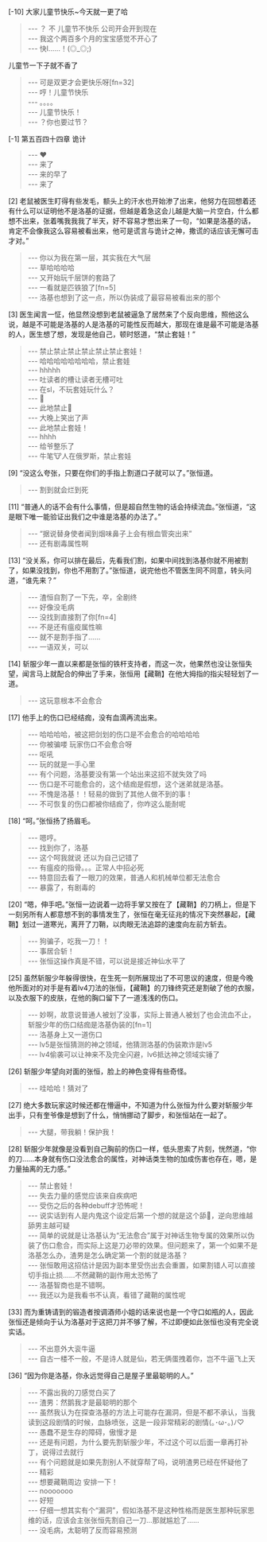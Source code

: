
[-10] 大家儿童节快乐~今天就一更了哈
>--- ？ 不 儿童节不快乐 公司开会开到现在<br>
>--- 我这个两百多个月的宝宝感觉不开心了<br>
>--- 快l……！(◎_◎;)

儿童节一下子就不香了<br>
>--- 可是双更才会更快乐呀[fn=32]<br>
>--- 哼！儿童节快乐<br>
>--- 。。。。<br>
>--- 儿童节快乐！<br>
>--- ？你也要过节？<br>

[-1] 第五百四十四章 诡计
>--- ♥<br>
>--- 来了<br>
>--- 来的早了<br>
>--- 来了<br>

[2] 老鼠被医生盯得有些发毛，额头上的汗水也开始渗了出来，他努力在回想着还有什么可以证明他不是洛基的证据，但越是着急这会儿越是大脑一片空白，什么都想不出来，张着嘴我我我了半天，好不容易才憋出来了一句，“如果是洛基的话，肯定不会像我这么容易被看出来，他可是谎言与诡计之神，撒谎的话应该无懈可击才对。”
>--- 你以为我在第一层，其实我在大气层<br>
>--- 草哈哈哈哈<br>
>--- 又开始玩千层饼的套路了<br>
>--- 一看就是匹铁狼了[fn=5]<br>
>--- 洛基也想到了这一点，所以伪装成了最容易被看出来的那个<br>

[3] 医生闻言一怔，他显然没想到老鼠被逼急了居然来了个反向思维，照他这么说，越是不可能是洛基的人是洛基的可能性反而越大，那现在谁是最不可能是洛基的人，医生想了想，发现是他自己，顿时怒道，“禁止套娃！”
>--- 禁止禁止禁止禁止禁止禁止套娃！<br>
>--- 哈哈哈哈哈哈哈哈，禁止套娃<br>
>--- hhhhh<br>
>--- 吐读者的槽让读者无槽可吐<br>
>--- 在sl，不玩套娃玩什么？<br>
>--- 🌿<br>
>--- 此地禁止🚫<br>
>--- 大晚上笑出了声<br>
>--- 此地禁止套娃！<br>
>--- hhhh<br>
>--- 给爷整乐了<br>
>--- 牛笔🐮人在俄罗斯，禁止套娃<br>

[9] “没这么夸张，只要在你们的手指上割道口子就可以了。”张恒道。
>--- 割到就会烂到死<br>

[11] “普通人的话不会有什么事情，但是超自然生物的话会持续流血。”张恒道，“这是眼下唯一能验证出我们之中谁是洛基的办法了。”
>--- “据说替身使者闻到烟味鼻子上会有根血管突出来”<br>
>--- 还有剧毒属性啊<br>

[13] “没关系，你可以排在最后，先看我们割，如果中间找到洛基你就不用被割了，如果没找到，你也不用割了。”张恒道，说完他也不管医生同不同意，转头问道，“谁先来？”
>--- 渣恒自割了一下先，卒，全剧终<br>
>--- 好像没毛病<br>
>--- 没找到直接割了你[fn=4]<br>
>--- 不是还有瘟疫属性嘛<br>
>--- 就不是割手指了……<br>
>--- 一语双关，可以<br>

[14] 斩服少年一直以来都是张恒的铁杆支持者，而这一次，他果然也没让张恒失望，闻言马上就配合的伸出了手来，张恒用【藏鞘】在他大拇指的指尖轻轻划了一道。
>--- 这玩意根本不会愈合<br>

[17] 他手上的伤口已经结痂，没有血滴再流出来。
>--- 哈哈哈哈，被这把剑划的伤口是不会愈合的哈哈哈哈<br>
>--- 你被骗喽 玩家伤口不会愈合呀<br>
>--- 呕吼<br>
>--- 玩的就是一手心里<br>
>--- 有个问题，洛基要没有第一个站出来这招不就失效了吗<br>
>--- 伤口是不可能愈合的，这个结痂是假想，这个迷弟就是洛基。<br>
>--- 不愧是洛基！！轻易的做到了其他人做不到的事！<br>
>--- 不可恢复的伤口都被你结痂了，你咋这么能耐呢<br>

[18] “呵。”张恒扬了扬眉毛。
>--- 嗯哼。<br>
>--- 找到你了，洛基<br>
>--- 这个呵我就说 还以为自己记错了<br>
>--- 有瘟疫的指骨。。。正常人中招必死<br>
>--- 特意回去看了一眼刀的效果，普通人和机械单位都无法愈合<br>
>--- 暴露了，有剧毒的<br>

[20] “嗯，伸手吧。”张恒一边说着一边将手掌又按在了【藏鞘】的刀柄上，但是下一刻另所有人都意想不到的事情发生了，张恒在毫无征兆的情况下突然暴起，【藏鞘】划过一道寒光，离开了刀鞘，以肉眼无法追踪的速度向左前方斩去。
>--- 狗骗子，吃我一刀！！<br>
>--- 事居合斩！<br>
>--- 张恒这操作真是不错，可以说是接近神仙水平了<br>

[25] 虽然斩服少年躲得很快，在生死一刻所展现出了不可思议的速度，但是今晚他所面对的对手是有着lv4刀法的张恒，【藏鞘】的刀锋终究还是割破了他的衣服，以及衣服下的皮肤，在他的胸口留下了一道浅浅的伤口。
>--- 妙啊，故意说普通人被划了没事，实际上普通人被划了也会流血不止，斩服少年的伤口结痂是洛基伪装的[fn=1]<br>
>--- 洛基身上又一道伤口<br>
>--- lv5是张恒猜测的神之领域，他猜测洛基的伪装欺诈是lv5<br>
>--- lv4偷袭可以让神来不及完全闪避，lv6抵达神之领域实锤了<br>

[26] 斩服少年望向对面的张恒，脸上的神色变得有些奇怪。
>--- 哇哈哈！猜对了<br>

[27] 绝大多数玩家这时候还都在懵逼中，不知道为什么张恒为什么要对斩服少年出手，只有奎爷像是想到了什么，悄悄挪动了脚步，和张恒站在一起了。
>--- 大腿，带我躺！保护我！<br>

[28] 斩服少年就像是没看到自己胸前的伤口一样，低头思索了片刻，恍然道，“你的刀……本身就有伤口没法愈合的属性，对神话类生物的加成伤害也存在，嗯，是力量抽离的无力感。”
>--- 禁止套娃！<br>
>--- 失去力量的感觉应该来自疾病吧<br>
>--- 受伤之后的各种debuff才恐怖呢！<br>
>--- 说实话到有人是内鬼这个设定后第一个想的就是这个舔🐶，逆向思维越舔男主越可疑<br>
>--- 简单的说就是让洛基认为“无法愈合”属于对神话生物专属的效果所以伪装了伤口愈合，而实际上这是刀必带的效果。但问题来了，第一个如果不是洛基怎么办，渣男是怎么确定第一个割的就是洛基？<br>
>--- 张恒敢用这招估计是因为副本里受伤出去会重置，如果割错人可以直接切手指止损……不然藏鞘的副作用太恐怖了<br>
>--- 洛基智商也是不错啊。<br>
>--- 我还以为是我看书不认真，看错了藏鞘的属性呢<br>

[33] 而为重铸请到的锻造者按调酒师小姐的话来说也是一个守口如瓶的人，因此张恒还是倾向于认为洛基对于这把刀并不够了解，不过即便如此张恒也没有完全说实话。
>--- 不出意外大衮牛逼<br>
>--- 自古一楼不一般，不是诗人就是仙，若无俩蛋拽着你，岂不牛逼飞上天<br>

[36] “因为你是洛基，你永远觉得自己是屋子里最聪明的人。”
>--- 不露出我的刀感觉白买了<br>
>--- 渣男：然鹅我才是最聪明的那个<br>
>--- 虽然我认为在探查洛基的方法上可能存在漏洞，但是不都不承认，当我读到这段剧情的时候，血脉喷张，这是一段非常精彩的剧情(｡･ω･｡)ﾉ♡<br>
>--- 愚蠢不是生存的障碍，傲慢才是<br>
>--- 还是有问题，为什么要先割斩服少年，不过这个可以后面一章再打补丁，说得过去就行<br>
>--- 有个问题就是如果先割别人不就穿帮了吗，说明渣男已经在怀疑他了<br>
>--- 精彩<br>
>--- 想要藏鞘周边 安排一下！<br>
>--- nooooooo<br>
>--- 好短<br>
>--- 仔细一想其实有个“漏洞”，假如洛基不是这种性格而是医生那种玩家思维的话，应该会主张张恒先割自己一刀…那就尴尬了……<br>
>--- 没毛病，太聪明了反而容易预测<br>
